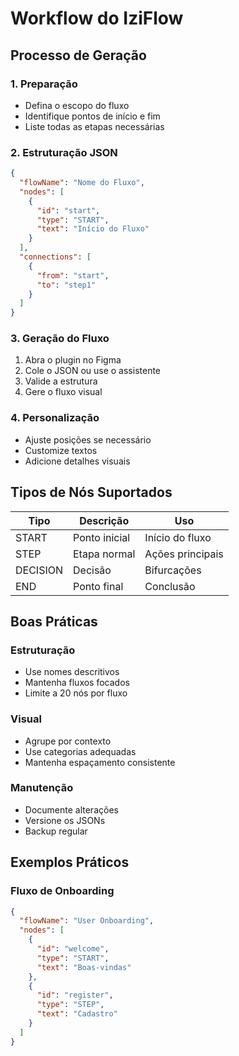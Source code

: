 # Workflow do IziFlow

## Processo de Geração

### 1. Preparação
- Defina o escopo do fluxo
- Identifique pontos de início e fim
- Liste todas as etapas necessárias

### 2. Estruturação JSON
```json
{
  "flowName": "Nome do Fluxo",
  "nodes": [
    {
      "id": "start",
      "type": "START",
      "text": "Início do Fluxo"
    }
  ],
  "connections": [
    {
      "from": "start",
      "to": "step1"
    }
  ]
}
```

### 3. Geração do Fluxo
1. Abra o plugin no Figma
2. Cole o JSON ou use o assistente
3. Valide a estrutura
4. Gere o fluxo visual

### 4. Personalização
- Ajuste posições se necessário
- Customize textos
- Adicione detalhes visuais

## Tipos de Nós Suportados

| Tipo | Descrição | Uso |
|------|-----------|-----|
| START | Ponto inicial | Início do fluxo |
| STEP | Etapa normal | Ações principais |
| DECISION | Decisão | Bifurcações |
| END | Ponto final | Conclusão |

## Boas Práticas

### Estruturação
- Use nomes descritivos
- Mantenha fluxos focados
- Limite a 20 nós por fluxo

### Visual
- Agrupe por contexto
- Use categorias adequadas
- Mantenha espaçamento consistente

### Manutenção
- Documente alterações
- Versione os JSONs
- Backup regular

## Exemplos Práticos

### Fluxo de Onboarding
```json
{
  "flowName": "User Onboarding",
  "nodes": [
    {
      "id": "welcome",
      "type": "START",
      "text": "Boas-vindas"
    },
    {
      "id": "register",
      "type": "STEP",
      "text": "Cadastro"
    }
  ]
}
```